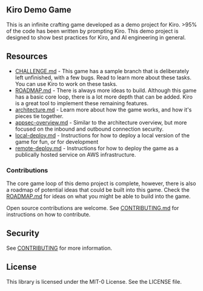 ## Kiro Demo Game

This is an infinite crafting game developed as a demo project for Kiro. >95% of the code has been written by prompting Kiro. This demo project is
designed to show best practices for Kiro, and AI engineering
in general.

## Resources

* [CHALLENGE.md](./docs/CHALLENGE.md) - This game has a sample branch that is deliberately left unfinished, with a few bugs. Read to learn more about these tasks. You can use Kiro to work on these tasks.
* [ROADMAP.md](./docs/ROADMAP.md) - There is always more ideas to build. Although this game has a basic core loop, there is a lot more depth that can be added. Kiro is a great tool to implement these remaining features.
* [architecture.md](./docs/architecture.md) - Learn more about how the game works, and how it's pieces tie together.
* [appsec-overview.md](./docs/appsec-overview.md) - Similar to the architecture overview, but more focused on the inbound and outbound connection security.
* [local-deploy.md](./docs/local-deploy.md) - Instructions for how to deploy a local version of the game for fun, or for development
* [remote-deploy.md](./docs/remote-deploy.md) - Instructions for how to deploy the game as a publically hosted service on AWS infrastructure.

### Contributions

The core game loop of this demo project is complete, however, there is
also a roadmap of potential ideas that could be built into this game.
Check the [ROADMAP.md](ROADMAP.md) for ideas on what you might be
able to build into the game. 

Open source contributions are welcome. See [CONTRIBUTING.md](CONTRIBUTING.md)
for instructions on how to contribute.

## Security

See [CONTRIBUTING](CONTRIBUTING.md#security-issue-notifications) for more information.

## License

This library is licensed under the MIT-0 License. See the LICENSE file.

